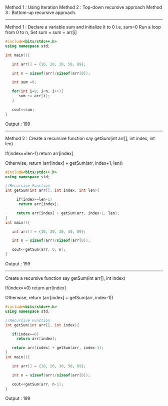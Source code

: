 Method 1 : Using Iteration
Method 2 : Top-down recursive approach
Method 3 : Bottom-up recursive approach.

 ---
Method 1 :
Declare a variable sum and initialize it to 0 i.e, sum=0
Run a loop from 0 to n,
Set sum = sum + arr[i]
```cpp
#include<bits/stdc++.h>
using namespace std;

int main(){

   int arr[] = {10, 20, 30, 50, 89};

   int n = sizeof(arr)/sizeof(arr[0]); 

   int sum =0;

   for(int i=0; i<n; i++){
      sum += arr[i];
   }

   cout<<sum;
}
```
Output :
199


---
Method 2 :
Create a recursive function say getSum(int arr[], int index, int len)

If(index==len-1) return arr[index]

Otherwise, return (arr[index] + getSum(arr, index+1, len))

```cpp
#include<bits/stdc++.h>
using namespace std;

//Recursive Function
int getSum(int arr[], int index, int len){

     if(index==len-1)
      return arr[index];

     return arr[index] + getSum(arr, index+1, len);
}
int main(){

   int arr[] = {10, 20, 30, 50, 89};

   int n = sizeof(arr)/sizeof(arr[0]); 

   cout<<getSum(arr, 0, n);
}
```
Output :
199

---
Create a recursive function say getSum(int arr[], int index)

If(index==0) return arr[index]

Otherwise, return (arr[index] + getSum(arr, index-1))

```cpp
#include<bits/stdc++.h>
using namespace std;

//Recursive Function
int getSum(int arr[], int index){

   if(index==0)
     return arr[index];

   return arr[index] + getSum(arr, index-1);
}
int main(){

   int arr[] = {10, 20, 30, 50, 89};

   int n = sizeof(arr)/sizeof(arr[0]); 

   cout<<getSum(arr, n-1);
}

```
Output :
199
